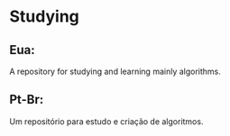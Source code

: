 # Studying
## Eua:
A repository for studying and learning mainly algorithms.

## Pt-Br:
Um repositório para estudo e criação de algoritmos.